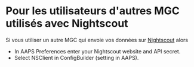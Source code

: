 # Pour les utilisateurs d'autres MGC utilisés avec Nightscout

Si vous utiliser un autre MGC qui envoie vos données sur [Nightscout](https://nightscout.github.io/) alors

-   In AAPS Preferences enter your Nightscout website and API secret.
-   Select NSClient in ConfigBuilder (setting in AAPS).
